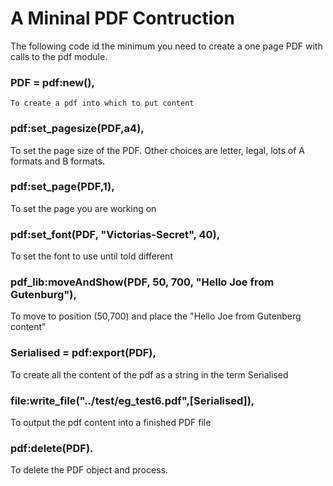 A Mininal PDF Contruction
=========================

The following code id the minimum you need to create a one page PDF
with calls to the pdf module.

###   PDF = pdf:new(),

    To create a pdf into which to put content


###    pdf:set_pagesize(PDF,a4),

To set the page size of the PDF. Other choices are letter, legal, lots of A formats and B formats.

###    pdf:set_page(PDF,1),


To set the page you are working on


###   pdf:set_font(PDF, "Victorias-Secret", 40),


To set the font to use until told different

###    pdf_lib:moveAndShow(PDF, 50, 700, "Hello Joe from Gutenburg"),


To move to position (50,700) and place the "Hello Joe from Gutenberg content"

###    Serialised = pdf:export(PDF),


To create all the content of the pdf as a string in the term Serialised


###    file:write_file("../test/eg_test6.pdf",[Serialised]),


To output the pdf content into a finished PDF file


###    pdf:delete(PDF).


To delete the PDF object and process.